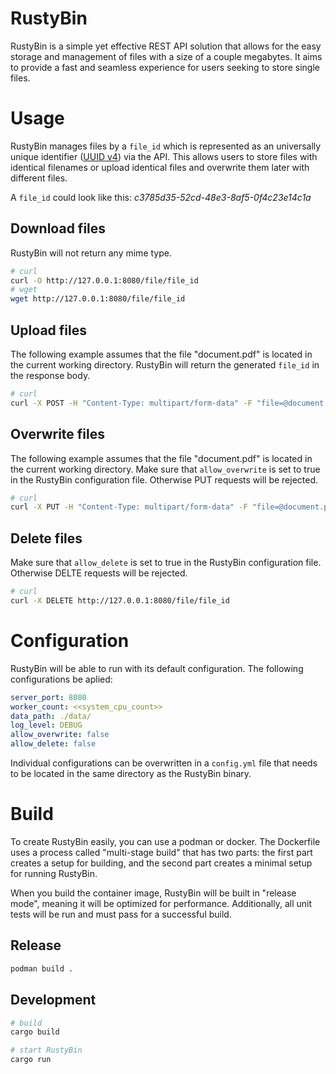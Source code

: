 # RustyBin
RustyBin is a simple yet effective REST API solution that allows for the easy storage and management of files with a size of a couple megabytes. It aims to provide a fast and seamless experience for users seeking to store single files.

# Usage
RustyBin manages files by a `file_id` which is represented as an universally unique identifier ([UUID v4](https://crates.io/crates/uuid)) via the API. This allows users to store files with identical filenames or upload identical files and overwrite them later with different files.

A `file_id` could look like this: *c3785d35-52cd-48e3-8af5-0f4c23e14c1a*

## Download files
RustyBin will not return any mime type.

```bash
# curl
curl -O http://127.0.0.1:8080/file/file_id
# wget
wget http://127.0.0.1:8080/file/file_id
```

## Upload files
The following example assumes that the file "document.pdf" is located in the current working directory. RustyBin will return the generated `file_id` in the response body.

```bash
# curl
curl -X POST -H "Content-Type: multipart/form-data" -F "file=@document.pdf" http://127.0.0.1:8080/file
```

## Overwrite files
The following example assumes that the file "document.pdf" is located in the current working directory. Make sure that `allow_overwrite` is set to true in the RustyBin configuration file. Otherwise PUT requests will be rejected.

```bash
# curl
curl -X PUT -H "Content-Type: multipart/form-data" -F "file=@document.pdf" http://127.0.0.1:8080/file/file_id
```

## Delete files
 Make sure that `allow_delete` is set to true in the RustyBin configuration file. Otherwise DELTE requests will be rejected.

```bash
# curl
curl -X DELETE http://127.0.0.1:8080/file/file_id
```
# Configuration
RustyBin will be able to run with its default configuration. The following configurations be aplied:
```yaml
server_port: 8080
worker_count: <<system_cpu_count>>
data_path: ./data/
log_level: DEBUG
allow_overwrite: false
allow_delete: false
```
Individual configurations can be overwritten in a `config.yml` file that needs to be located in the same directory as the RustyBin binary.

# Build
To create RustyBin easily, you can use a podman or docker. The Dockerfile uses a process called "multi-stage build" that has two parts: the first part creates a setup for building, and the second part creates a minimal setup for running RustyBin.

When you build the container image, RustyBin will be built in "release mode", meaning it will be optimized for performance. Additionally, all unit tests will be run and must pass for a successful build.

## Release
```bash
podman build .
```

## Development
```bash
# build
cargo build

# start RustyBin
cargo run
```
